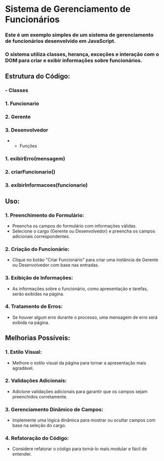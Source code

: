 # Sistema de Gerenciamento de Funcionários

### Este é um exemplo simples de um sistema de gerenciamento de funcionários desenvolvido em JavaScript.
### O sistema utiliza classes, herança, exceções e interação com o DOM para criar e exibir informações sobre funcionários.
   
 ## Estrutura do Código:
### - Classes
###   1. Funcionario
###   2. Gerente
###   3. Desenvolvedor
   
 * - Funções
###  1. exibirErro(mensagem)
###   2. criarFuncionario()
###   3. exibirInformacoes(funcionario)
   
 ## Uso:
### 1. Preenchimento do Formulário:
- Preencha os campos do formulário com informações válidas.
- Selecione o cargo (Gerente ou Desenvolvedor) e preencha os campos adicionais correspondentes.
   
### 2. Criação do Funcionário:
- Clique no botão "Criar Funcionário" para criar uma instância de Gerente ou Desenvolvedor com base nas entradas.
   
### 3. Exibição de Informações:
- As informações sobre o funcionário, como apresentação e tarefas, serão exibidas na página.
   
### 4. Tratamento de Erros:
- Se houver algum erro durante o processo, uma mensagem de erro será exibida na página.
   
 ## Melhorias Possíveis:
### 1. Estilo Visual:
- Melhore o estilo visual da página para tornar a apresentação mais agradável.
   
### 2. Validações Adicionais:
- Adicione validações adicionais para garantir que os campos sejam preenchidos corretamente.
   
 ### 3. Gerenciamento Dinâmico de Campos:
- Implemente uma lógica dinâmica para mostrar ou ocultar campos com base na seleção do cargo.
  
### 4. Refatoração do Código:
- Considere refatorar o código para torná-lo mais modular e fácil de entender.
 
